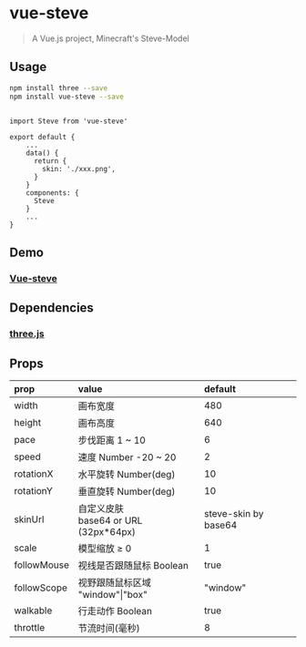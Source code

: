 # vue-steve

> A Vue.js project, Minecraft's Steve-Model

## Usage

``` bash
npm install three --save
npm install vue-steve --save
```

```
```

```
import Steve from 'vue-steve'

export default {
    ...
    data() {
      return {
        skin: './xxx.png',
      }
    }
    components: {
      Steve
    }
    ...
}

```

## Demo

### [Vue-steve](http://volibearcat.top:4000)

## Dependencies

### [three.js](https://github.com/mrdoob/three.js)

## Props

| prop            | value                                             | default                |
| :-------------- | :------------------------------------------------ | :--------------------- |
| width           | 画布宽度                                          | 480                    |
| height          | 画布高度                                          | 640                    |
| pace            | 步伐距离 1 ~ 10                                   | 6                      |
| speed           | 速度 Number  -20 ~ 20                             | 2                      |
| rotationX       | 水平旋转 Number(deg)                              | 10                     |
| rotationY       | 垂直旋转 Number(deg)                              | 10                     |
| skinUrl         | 自定义皮肤<br>base64 or URL (32px*64px)           | steve-skin by base64   |
| scale           | 模型缩放 ≥ 0                                      | 1                      |
| followMouse     | 视线是否跟随鼠标 Boolean                           | true                   |
| followScope     | 视野跟随鼠标区域 <br>"window"\|"box"               | "window"               |
| walkable        | 行走动作 Boolean                                  | true                  |
| throttle        | 节流时间(毫秒)                                     | 8                      |
